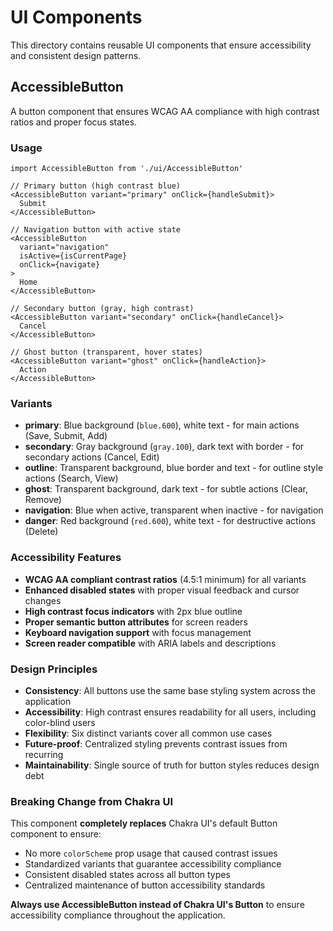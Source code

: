 # UI Components

This directory contains reusable UI components that ensure accessibility and consistent design patterns.

## AccessibleButton

A button component that ensures WCAG AA compliance with high contrast ratios and proper focus states.

### Usage

```tsx
import AccessibleButton from './ui/AccessibleButton'

// Primary button (high contrast blue)
<AccessibleButton variant="primary" onClick={handleSubmit}>
  Submit
</AccessibleButton>

// Navigation button with active state
<AccessibleButton 
  variant="navigation" 
  isActive={isCurrentPage}
  onClick={navigate}
>
  Home
</AccessibleButton>

// Secondary button (gray, high contrast)
<AccessibleButton variant="secondary" onClick={handleCancel}>
  Cancel
</AccessibleButton>

// Ghost button (transparent, hover states)
<AccessibleButton variant="ghost" onClick={handleAction}>
  Action
</AccessibleButton>
```

### Variants

- **primary**: Blue background (`blue.600`), white text - for main actions (Save, Submit, Add)
- **secondary**: Gray background (`gray.100`), dark text with border - for secondary actions (Cancel, Edit)
- **outline**: Transparent background, blue border and text - for outline style actions (Search, View)
- **ghost**: Transparent background, dark text - for subtle actions (Clear, Remove)
- **navigation**: Blue when active, transparent when inactive - for navigation
- **danger**: Red background (`red.600`), white text - for destructive actions (Delete)

### Accessibility Features

- **WCAG AA compliant contrast ratios** (4.5:1 minimum) for all variants
- **Enhanced disabled states** with proper visual feedback and cursor changes
- **High contrast focus indicators** with 2px blue outline
- **Proper semantic button attributes** for screen readers
- **Keyboard navigation support** with focus management
- **Screen reader compatible** with ARIA labels and descriptions

### Design Principles

- **Consistency**: All buttons use the same base styling system across the application
- **Accessibility**: High contrast ensures readability for all users, including color-blind users
- **Flexibility**: Six distinct variants cover all common use cases
- **Future-proof**: Centralized styling prevents contrast issues from recurring
- **Maintainability**: Single source of truth for button styles reduces design debt

### Breaking Change from Chakra UI

This component **completely replaces** Chakra UI's default Button component to ensure:
- No more `colorScheme` prop usage that caused contrast issues
- Standardized variants that guarantee accessibility compliance  
- Consistent disabled states across all button types
- Centralized maintenance of button accessibility standards

**Always use AccessibleButton instead of Chakra UI's Button** to ensure accessibility compliance throughout the application.
